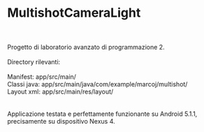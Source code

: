 # MultishotCameraLight
<br /><br />
Progetto di laboratorio avanzato di programmazione 2.
<br /><br />
Directory rilevanti: <br /><br />
Manifest: app/src/main/ <br />
Classi java: app/src/main/java/com/example/marcoj/multishot/ <br />
Layout xml: app/src/main/res/layout/ <br />
<br /><br />
Applicazione testata e perfettamente funzionante su Android 5.1.1, precisamente su dispositivo Nexus 4.

